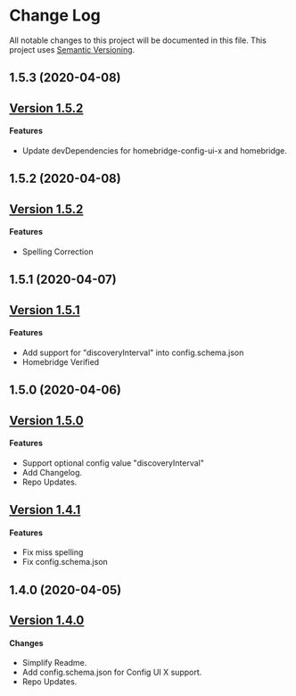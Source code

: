 # Change Log

All notable changes to this project will be documented in this file. This project uses [Semantic Versioning](https://semver.org/).

## 1.5.3 (2020-04-08)

## [Version 1.5.2](https://github.com/donavanbecker/homebridge-honeywell-home/compare/v1.5.2...1.5.3)

#### Features

- Update devDependencies for homebridge-config-ui-x and homebridge.

## 1.5.2 (2020-04-08)

## [Version 1.5.2](https://github.com/donavanbecker/homebridge-honeywell-home/compare/v1.5.1...1.5.2)

#### Features

- Spelling Correction

## 1.5.1 (2020-04-07)

## [Version 1.5.1](https://github.com/donavanbecker/homebridge-honeywell-home/compare/v1.5.0...1.5.1)

#### Features

- Add support for "discoveryInterval" into config.schema.json
- Homebridge Verified

## 1.5.0 (2020-04-06)

## [Version 1.5.0](https://github.com/donavanbecker/homebridge-honeywell-home/compare/v1.4.1...1.5.0)

#### Features

- Support optional config value "discoveryInterval"
- Add Changelog.
- Repo Updates.

## [Version 1.4.1](https://github.com/donavanbecker/homebridge-honeywell-home/compare/v1.4.0...1.4.1)

#### Features

- Fix miss spelling
- Fix config.schema.json

## 1.4.0 (2020-04-05)

## [Version 1.4.0](https://github.com/donavanbecker/homebridge-honeywell-home/compare/v1.3.8...1.4.0)

#### Changes

- Simplify Readme.
- Add config.schema.json for Config UI X support.
- Repo Updates.
